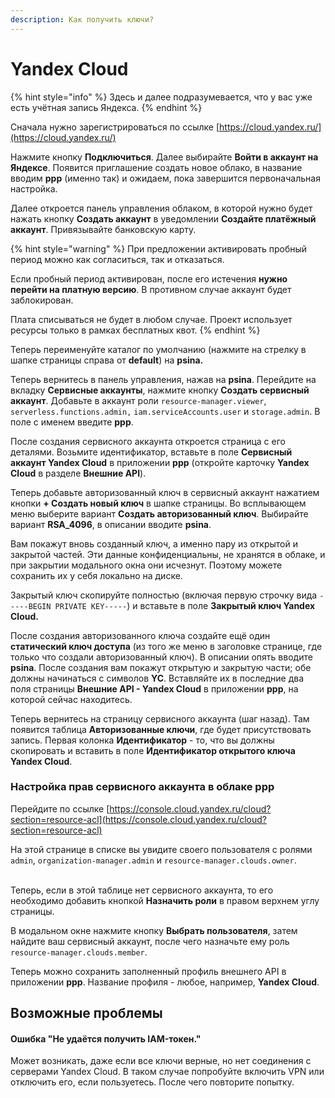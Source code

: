 ```yaml
---
description: Как получить ключи?
---
```


# Yandex Cloud

{% hint style="info" %}
Здесь и далее подразумевается, что у вас уже есть учётная запись Яндекса.
{% endhint %}

Сначала нужно зарегистрироваться по ссылке [https://cloud.yandex.ru/](https://cloud.yandex.ru/)

Нажмите кнопку **Подключиться**. Далее выбирайте **Войти в аккаунт на Яндексе**. Появится приглашение создать новое облако, в название вводим **ppp** (именно так) и ожидаем, пока завершится первоначальная настройка.

Далее откроется панель управления облаком, в которой нужно будет нажать кнопку **Создать аккаунт** в уведомлении **Создайте платёжный аккаунт**. Привязывайте банковскую карту.

{% hint style="warning" %}
При предложении активировать пробный период можно как согласиться, так и отказаться.

Если пробный период активирован, после его истечения **нужно перейти на платную версию**. В противном случае аккаунт будет заблокирован.

Плата списываться не будет в любом случае. Проект использует ресурсы только в рамках бесплатных квот.
{% endhint %}

Теперь переименуйте каталог по умолчанию (нажмите на стрелку в шапке страницы справа от **default**) на **psina.**

Теперь вернитесь в панель управления, нажав на **psina**. Перейдите на вкладку **Сервисные аккаунты**, нажмите кнопку **Создать сервисный аккаунт**. Добавьте в аккаунт роли `resource-manager.viewer`, `serverless.functions.admin,` `iam.serviceAccounts.user` и `storage.admin`. В поле с именем введите **ppp**.

После создания сервисного аккаунта откроется страница с его деталями. Возьмите идентификатор, вставьте в поле **Сервисный аккаунт Yandex Cloud** в приложении **ppp** (откройте карточку **Yandex Cloud** в разделе **Внешние API**).&#x20;

Теперь добавьте авторизованный ключ в сервисный аккаунт нажатием кнопки **+ Создать новый ключ** в шапке страницы. Во всплывающем меню выберите вариант **Создать авторизованный ключ**. Выбирайте вариант **RSA\_4096**, в описании вводите **psina**.

Вам покажут вновь созданный ключ, а именно пару из открытой и закрытой частей. Эти данные конфиденциальны, не хранятся в облаке, и при закрытии модального окна они исчезнут. Поэтому можете сохранить их у себя локально на диске.

Закрытый ключ скопируйте полностью (включая первую строчку вида `-----BEGIN PRIVATE KEY-----`) и вставьте в поле **Закрытый ключ Yandex Cloud.**

После создания авторизованного ключа создайте ещё один **статический ключ доступа** (из того же меню в заголовке странице, где только что создали авторизованный ключ). В описании опять вводите **psina**. После создания вам покажут открытую и закрытую части; обе должны начинаться с символов **YC**. Вставляйте их в последние два поля страницы **Внешние API - Yandex Cloud** в приложении **ppp**, на которой сейчас находитесь.

Теперь вернитесь на страницу сервисного аккаунта (шаг назад). Там появится таблица **Авторизованные ключи**, где будет присутствовать запись. Первая колонка **Идентификатор** - то, что вы должны скопировать и вставить в поле **Идентификатор открытого ключа Yandex Cloud**.

### Настройка прав сервисного аккаунта в облаке ppp

Перейдите по ссылке [https://console.cloud.yandex.ru/cloud?section=resource-acl](https://console.cloud.yandex.ru/cloud?section=resource-acl)

На этой странице в списке вы увидите своего пользователя с ролями `admin`, `organization-manager.admin` и `resource-manager.clouds.owner`.

\
Теперь, если в этой таблице нет сервисного аккаунта, то его необходимо добавить кнопкой **Назначить роли** в правом верхнем углу страницы.

В модальном окне нажмите кнопку **Выбрать пользователя**, затем найдите ваш сервисный аккаунт, после чего назначьте ему роль `resource-manager.clouds.member`.

Теперь можно сохранить заполненный профиль внешнего API в приложении **ppp**. Название профиля - любое, например, **Yandex Cloud**.

## Возможные проблемы

#### Ошибка "Не удаётся получить IAM-токен."

Может возникать, даже если все ключи верные, но нет соединения с серверами Yandex Cloud. В таком случае попробуйте включить VPN или отключить его, если пользуетесь. После чего повторите попытку.

